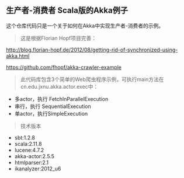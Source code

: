 ## 生产者-消费者 Scala版的Akka例子
  
这个仓库代码只是一个关于如何在Akka中实现生产者-消费者的示例。

> 这是根据Florian Hopf项目完善：

http://blog.florian-hopf.de/2012/08/getting-rid-of-synchronized-using-akka.html

https://github.com/fhopf/akka-crawler-example

> 此代码库包含3个简单的Web爬虫程序示例，可执行main方法在cn.edu.jxnu.akka.actor.exec中：

* 多actor，执行 FetchInParallelExecution
* 串行，执行 SequentialExecution
* 单actor，执行SimpleExecution

> 技术版本

* sbt:1.2.8
* scala:2.11.8
* lucene:4.7.2
* akka-actor:2.5.5
* htmlparser:2.1
* ikanalyzer:2012_u6
